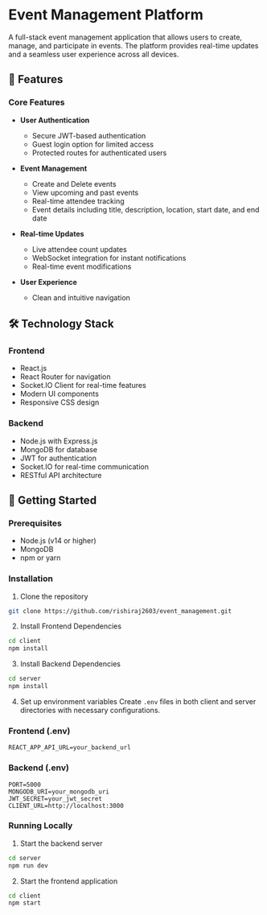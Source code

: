 # Event Management Platform

A full-stack event management application that allows users to create, manage, and participate in events. The platform provides real-time updates and a seamless user experience across all devices.

## 🌟 Features

### Core Features

- **User Authentication**

  - Secure JWT-based authentication
  - Guest login option for limited access
  - Protected routes for authenticated users

- **Event Management**

  - Create and Delete events
  - View upcoming and past events
  - Real-time attendee tracking
  - Event details including title, description, location, start date, and end date

- **Real-time Updates**

  - Live attendee count updates
  - WebSocket integration for instant notifications
  - Real-time event modifications

- **User Experience**
  - Clean and intuitive navigation

## 🛠️ Technology Stack

### Frontend

- React.js
- React Router for navigation
- Socket.IO Client for real-time features
- Modern UI components
- Responsive CSS design

### Backend

- Node.js with Express.js
- MongoDB for database
- JWT for authentication
- Socket.IO for real-time communication
- RESTful API architecture

## 🚀 Getting Started

### Prerequisites

- Node.js (v14 or higher)
- MongoDB
- npm or yarn

### Installation

1. Clone the repository

```bash
git clone https://github.com/rishiraj2603/event_management.git
```

2. Install Frontend Dependencies

```bash
cd client
npm install
```

3. Install Backend Dependencies

```bash
cd server
npm install
```

4. Set up environment variables
   Create `.env` files in both client and server directories with necessary configurations.

### Frontend (.env)

```
REACT_APP_API_URL=your_backend_url
```

### Backend (.env)

```
PORT=5000
MONGODB_URI=your_mongodb_uri
JWT_SECRET=your_jwt_secret
CLIENT_URL=http://localhost:3000
```

### Running Locally

1. Start the backend server

```bash
cd server
npm run dev
```

2. Start the frontend application

```bash
cd client
npm start
```
